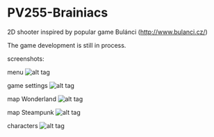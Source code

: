 # PV255-Brainiacs

2D shooter inspired by popular game Bulánci (http://www.bulanci.cz/)

The game development is still in process.

screenshots:

menu
![alt tag](http://i711.photobucket.com/albums/ww117/ja003-1993/Portfolio%203D-2D/Brainiacs/01_zps7dnflpsb.png)

game settings
![alt tag](http://i711.photobucket.com/albums/ww117/ja003-1993/Portfolio%203D-2D/Brainiacs/02_zpse8fofv9w.png)

map Wonderland
![alt tag](http://i711.photobucket.com/albums/ww117/ja003-1993/Portfolio%203D-2D/Brainiacs/03_zpsjv8m66dd.png)

map Steampunk
![alt tag](http://i711.photobucket.com/albums/ww117/ja003-1993/Portfolio%203D-2D/Brainiacs/04_zpsykmnysjb.png)

characters
![alt tag](http://i711.photobucket.com/albums/ww117/ja003-1993/Portfolio%203D-2D/Brainiacs/05_zpsv3qgvs7j.png)
